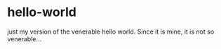 # hello-world
just my version of the venerable hello world.
Since it is mine, it is not so venerable...

